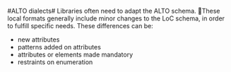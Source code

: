 #ALTO dialects#
Libraries often need to adapt the ALTO schema. These local formats generally include minor changes to the LoC schema, in order to fulfill specific needs. These differences can be:
 - new attributes 
 - patterns added on attributes 
 - attributes or elements made mandatory 
 - restraints on enumeration  
